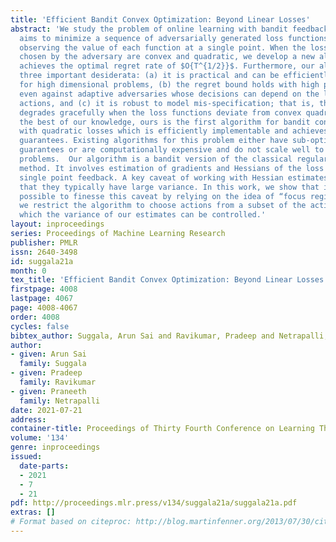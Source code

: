 ```yaml
---
title: 'Efficient Bandit Convex Optimization: Beyond Linear Losses'
abstract: 'We study the problem of online learning with bandit feedback, where a learner
  aims to minimize a sequence of adversarially generated loss functions, while only
  observing the value of each function at a single point. When the loss functions
  chosen by the adversary are convex and quadratic, we develop a new algorithm which
  achieves the optimal regret rate of $O{T^{1/2}}$. Furthermore, our algorithm satisfies
  three important desiderata: (a) it is practical and can be efficiently implemented
  for high dimensional problems, (b) the regret bound holds with high probability
  even against adaptive adversaries whose decisions can depend on the learner’s previous
  actions, and (c) it is robust to model mis-specification; that is, the regret bound
  degrades gracefully when the loss functions deviate from convex quadratics.  To
  the best of our knowledge, ours is the first algorithm for bandit convex optimization
  with quadratic losses which is efficiently implementable and achieves optimal regret
  guarantees. Existing algorithms for this problem either have sub-optimal regret
  guarantees or are computationally expensive and do not scale well to high-dimensional
  problems.  Our algorithm is a bandit version of the classical regularized Newton’s
  method. It involves estimation of gradients and Hessians of the loss functions from
  single point feedback. A key caveat of working with Hessian estimates however is
  that they typically have large variance. In this work, we show that it is nonetheless
  possible to finesse this caveat by relying on the idea of “focus regions”, where
  we restrict the algorithm to choose actions from a subset of the action space in
  which the variance of our estimates can be controlled.'
layout: inproceedings
series: Proceedings of Machine Learning Research
publisher: PMLR
issn: 2640-3498
id: suggala21a
month: 0
tex_title: 'Efficient Bandit Convex Optimization: Beyond Linear Losses'
firstpage: 4008
lastpage: 4067
page: 4008-4067
order: 4008
cycles: false
bibtex_author: Suggala, Arun Sai and Ravikumar, Pradeep and Netrapalli, Praneeth
author:
- given: Arun Sai
  family: Suggala
- given: Pradeep
  family: Ravikumar
- given: Praneeth
  family: Netrapalli
date: 2021-07-21
address:
container-title: Proceedings of Thirty Fourth Conference on Learning Theory
volume: '134'
genre: inproceedings
issued:
  date-parts:
  - 2021
  - 7
  - 21
pdf: http://proceedings.mlr.press/v134/suggala21a/suggala21a.pdf
extras: []
# Format based on citeproc: http://blog.martinfenner.org/2013/07/30/citeproc-yaml-for-bibliographies/
---
```

